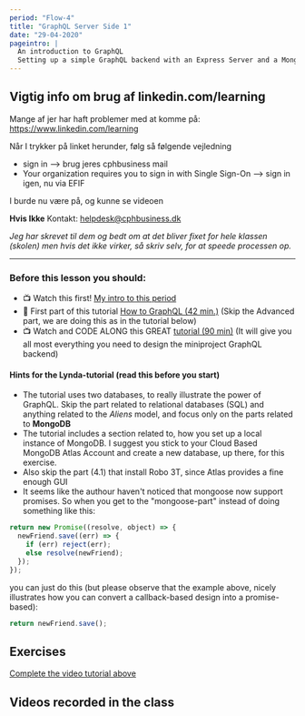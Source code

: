 ```yaml
---
period: "Flow-4"
title: "GraphQL Server Side 1"
date: "29-04-2020"
pageintro: |
  An introduction to GraphQL
  Setting up a simple GraphQL backend with an Express Server and a Mongo Database
---
```


## Vigtig info om brug af linkedin.com/learning

Mange af jer har haft problemer med at komme på: https://www.linkedin.com/learning

Når I trykker på linket herunder, følg så følgende vejledning

- sign in --> brug jeres cphbusiness mail
- Your organization requires you to sign in with Single Sign-On --> sign in igen, nu via EFIF

I burde nu være på, og kunne se videoen

**Hvis Ikke** Kontakt: helpdesk@cphbusiness.dk

_Jeg har skrevet til dem og bedt om at det bliver fixet for hele klassen (skolen) men hvis det ikke virker, så skriv selv, for at speede processen op._

---

### Before this lesson you should:

- :tv: Watch this first! [My intro to this period](https://www.youtube.com/watch?v=1es1YJBlWWU)
- :book: First part of this tutorial [How to GraphQL (42 min.)](https://www.howtographql.com/) (Skip the Advanced part, we are doing this as in the tutorial below)
- :tv: Watch and CODE ALONG this GREAT [tutorial (90 min)](https://www.linkedin.com/learning/graphql-essential-training/server-setup-with-es6-support?u=57077785) (It will give you all most everything you need to design the miniproject GraphQL backend)

#### Hints for the Lynda-tutorial (read this before you start)

- The tutorial uses two databases, to really illustrate the power of GraphQL. Skip the part related to relational databases (SQL) and anything related to the _Aliens_ model, and focus only on the parts related to **MongoDB**
- The tutorial includes a section related to, how you set up a local instance of MongoDB. I suggest you stick to your Cloud Based MongoDB Atlas Account and create a new database, up there, for this exercise.
- Also skip the part (4.1) that install Robo 3T, since Atlas provides a fine enough GUI
- It seems like the authour haven't noticed that mongoose now support promises. So when you get to the "mongoose-part" instead of doing something like this:

```javascript
return new Promise((resolve, object) => {
  newFriend.save((err) => {
    if (err) reject(err);
    else resolve(newFriend);
  });
});
```

you can just do this (but please observe that the example above, nicely illustrates how you can convert a callback-based design into a promise-based):

```javascript
return newFriend.save();
```

<!--BEGIN readings ##-->

<!--END readings ##-->

<!--BEGIN guides ##-->

<!--END guides ##-->

## Exercises

<!--BEGIN lectures ##-->

[Complete the video tutorial above](#)

<!--END lectures ##-->

<!--BEGIN exercises ##-->

<!--END exercises ##-->

## Videos recorded in the class

<!--BEGIN slides ##-->

<!--END slides ##-->
